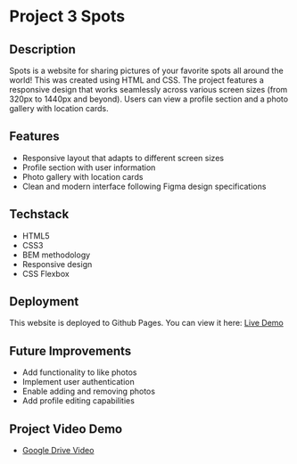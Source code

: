 # Project 3 Spots

## Description
Spots is a website for sharing pictures of your favorite spots all around the world! This was created using HTML and CSS.  The project features a responsive design that works seamlessly across various screen sizes (from 320px to 1440px and beyond). Users can view a profile section and a photo gallery with location cards.

## Features
- Responsive layout that adapts to different screen sizes
- Profile section with user information
- Photo gallery with location cards
- Clean and modern interface following Figma design specifications

## Techstack
- HTML5
- CSS3
- BEM methodology
- Responsive design
- CSS Flexbox

## Deployment
This website is deployed to Github Pages. You can view it here:
[Live Demo](https://github.com/Ltineo/se_project_spots)

## Future Improvements
- Add functionality to like photos
- Implement user authentication
- Enable adding and removing photos
- Add profile editing capabilities

## Project Video Demo

- [Google Drive Video](https://drive.google.com/file/d/15SJ6WljQyTaN37GzHSzpPMhWipajTmrt/view?usp=sharing)